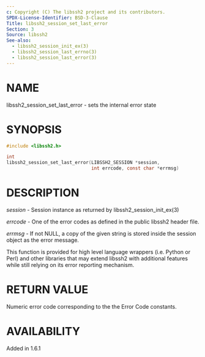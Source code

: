 ```yaml
---
c: Copyright (C) The libssh2 project and its contributors.
SPDX-License-Identifier: BSD-3-Clause
Title: libssh2_session_set_last_error
Section: 3
Source: libssh2
See-also:
  - libssh2_session_init_ex(3)
  - libssh2_session_last_errno(3)
  - libssh2_session_last_error(3)
---
```


# NAME

libssh2_session_set_last_error - sets the internal error state

# SYNOPSIS

~~~c
#include <libssh2.h>

int
libssh2_session_set_last_error(LIBSSH2_SESSION *session,
                               int errcode, const char *errmsg)
~~~

# DESCRIPTION

*session* - Session instance as returned by libssh2_session_init_ex(3)

*errcode* - One of the error codes as defined in the public
libssh2 header file.

*errmsg* - If not NULL, a copy of the given string is stored
inside the session object as the error message.

This function is provided for high level language wrappers
(i.e. Python or Perl) and other libraries that may extend libssh2 with
additional features while still relying on its error reporting
mechanism.

# RETURN VALUE

Numeric error code corresponding to the the Error Code constants.

# AVAILABILITY

Added in 1.6.1
